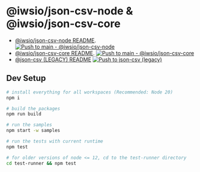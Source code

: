 # @iwsio/json-csv-node & @iwsio/json-csv-core

 - [@iwsio/json-csv-node README](./packages/json-csv-node/README.md). [![Push to main - @iwsio/json-csv-node](https://github.com/iwsllc/json-csv/actions/workflows/push-node.yml/badge.svg)](https://github.com/iwsllc/json-csv/actions/workflows/push-node.yml)
 - [@iwsio/json-csv-core  README](./packages/json-csv-core/README.md). [![Push to main - @iwsio/json-csv-core](https://github.com/iwsllc/json-csv/actions/workflows/push-core.yml/badge.svg)](https://github.com/iwsllc/json-csv/actions/workflows/push-core.yml)
 - [@json-csv (LEGACY) README](https://github.com/iwsllc/json-csv/tree/json-csv#json-csv) [![Push to json-csv (legacy)](https://github.com/iwsllc/json-csv/actions/workflows/push-json-csv.yml/badge.svg)](https://github.com/iwsllc/json-csv/actions/workflows/push-json-csv.yml)
   
## Dev Setup

```bash
# install everything for all workspaces (Recommended: Node 20)
npm i

# build the packages
npm run build

# run the samples
npm start -w samples

# run the tests with current runtime
npm test

# for older versions of node <= 12, cd to the test-runner directory
cd test-runner && npm test
```
